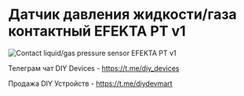 # Датчик давления жидкости/газа контактный EFEKTA PT v1

![Contact liquid/gas pressure sensor EFEKTA PT v1](https://raw.githubusercontent.com/smartboxchannel/EFEKTA-PT-v1/main/Images/001.jpg) 

Телеграм чат DIY Devices - https://t.me/diy_devices

Продажа DIY Устройств - https://t.me/diydevmart

